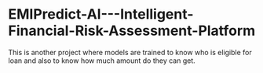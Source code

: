 # EMIPredict-AI---Intelligent-Financial-Risk-Assessment-Platform
This is another project where models are trained to know who is eligible for loan and also to know how much amount do they can get. 
